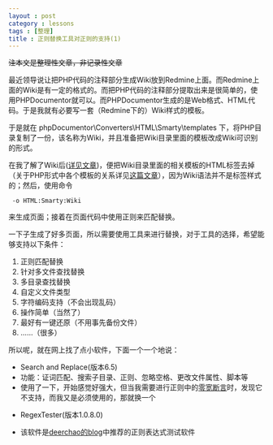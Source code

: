 ```yaml
---
layout : post
category : lessons
tags : [整理]
title : 正则替换工具对正则的支持(1)
---
```



  ~~注本文是整理性文章，非记录性文章~~
  
 最近领导说让把PHP代码的注释部分生成Wiki放到Redmine上面。而Redmine上面的Wiki是有一定的格式的。而把PHP代码的注释部分提取出来是很简单的，使用PHPDocumentor就可以。而PHPDocumentor生成的是Web格式、HTML代码。于是我就有必要写一套（Redmine下的）Wiki样式的模板。
 
 于是就在 phpDocumentor\Converters\HTML\Smarty\templates 下，将PHP目录复制了一份，该名称为Wiki，并且准备把Wiki目录里面的模板改成Wiki可识别的形式。
 
 在我了解了Wiki后([详见文章](http://bkzxp.github.io/lessons/2013/04/11/Wiki-Summary/))，便把Wiki目录里面的相关模板的HTML标签去掉（关于PHP形式中各个模板的关系详见[这篇文章](http://www.xx.com)），因为Wiki语法并不是标签样式的；然后，使用命令
 
     -o HTML:Smarty:Wiki    
     
来生成页面；接着在页面代码中使用正则来匹配替换。

 一下子生成了好多页面，所以需要使用工具来进行替换，对于工具的选择，希望能够支持以下条件：
 
 1. 正则匹配替换
 2. 针对多文件查找替换
 3. 多目录查找替换
 4. 自定义文件类型
 5. 字符编码支持（不会出现乱码）
 6. 操作简单（当然了）
 7. 最好有一键还原（不用事先备份文件）
 8. ……（很多）
 
 所以呢，就在网上找了点小软件，下面一个一个地说：

 -  Search and Replace(版本6.5) 
  - 功能：证词匹配、搜索子目录、正则、忽略空格、更改文件属性、脚本等
  - 使用了一下，开始感觉好强大，但当我需要进行正则中的[零宽断言](http://baike.baidu.com/view/5201192.htm)时，发现它不支持，而我又是必须使用的，那就换一个
 * RegexTester(版本1.0.8.0)
  - 该软件是[deerchao的blog](http://www.cnblogs.com/deerchao/archive/2006/08/24/zhengzhe30fengzhongjiaocheng.html#balancedgroup)中推荐的正则表达式测试软件